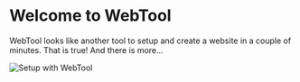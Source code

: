 # Welcome to WebTool
WebTool looks like another tool to setup and create a website in a couple of minutes. That is true!
And there is more...

![Setup with WebTool](https://github.com/drighart/WebTool/documentation/images/setup.png)
